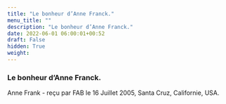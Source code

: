 ```yaml
---
title: "Le bonheur d’Anne Franck."
menu_title: ""
description: "Le bonheur d’Anne Franck."
date: 2022-06-01 06:00:01+00:52
draft: False
hidden: True
weight:
---
```

### Le bonheur d’Anne Franck.

Anne Frank - reçu par FAB le 16 Juillet 2005, Santa Cruz, Californie, USA.




